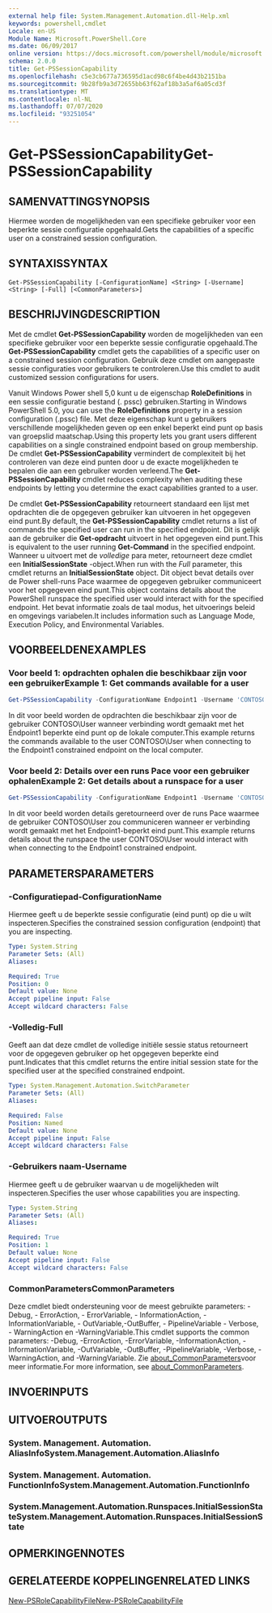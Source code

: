 ```yaml
---
external help file: System.Management.Automation.dll-Help.xml
keywords: powershell,cmdlet
Locale: en-US
Module Name: Microsoft.PowerShell.Core
ms.date: 06/09/2017
online version: https://docs.microsoft.com/powershell/module/microsoft.powershell.core/get-pssessioncapability?view=powershell-6&WT.mc_id=ps-gethelp
schema: 2.0.0
title: Get-PSSessionCapability
ms.openlocfilehash: c5e3cb677a736595d1acd98c6f4be4d43b2151ba
ms.sourcegitcommit: 9b28fb9a3d72655bb63f62af18b3a5af6a05cd3f
ms.translationtype: MT
ms.contentlocale: nl-NL
ms.lasthandoff: 07/07/2020
ms.locfileid: "93251054"
---
```

# <span data-ttu-id="28ee3-103">Get-PSSessionCapability</span><span class="sxs-lookup"><span data-stu-id="28ee3-103">Get-PSSessionCapability</span></span>

## <span data-ttu-id="28ee3-104">SAMENVATTING</span><span class="sxs-lookup"><span data-stu-id="28ee3-104">SYNOPSIS</span></span>
<span data-ttu-id="28ee3-105">Hiermee worden de mogelijkheden van een specifieke gebruiker voor een beperkte sessie configuratie opgehaald.</span><span class="sxs-lookup"><span data-stu-id="28ee3-105">Gets the capabilities of a specific user on a constrained session configuration.</span></span>

## <span data-ttu-id="28ee3-106">SYNTAXIS</span><span class="sxs-lookup"><span data-stu-id="28ee3-106">SYNTAX</span></span>

```
Get-PSSessionCapability [-ConfigurationName] <String> [-Username] <String> [-Full] [<CommonParameters>]
```

## <span data-ttu-id="28ee3-107">BESCHRIJVING</span><span class="sxs-lookup"><span data-stu-id="28ee3-107">DESCRIPTION</span></span>

<span data-ttu-id="28ee3-108">Met de cmdlet **Get-PSSessionCapability** worden de mogelijkheden van een specifieke gebruiker voor een beperkte sessie configuratie opgehaald.</span><span class="sxs-lookup"><span data-stu-id="28ee3-108">The **Get-PSSessionCapability** cmdlet gets the capabilities of a specific user on a constrained session configuration.</span></span>
<span data-ttu-id="28ee3-109">Gebruik deze cmdlet om aangepaste sessie configuraties voor gebruikers te controleren.</span><span class="sxs-lookup"><span data-stu-id="28ee3-109">Use this cmdlet to audit customized session configurations for users.</span></span>

<span data-ttu-id="28ee3-110">Vanuit Windows Power shell 5,0 kunt u de eigenschap **RoleDefinitions** in een sessie configuratie bestand (. pssc) gebruiken.</span><span class="sxs-lookup"><span data-stu-id="28ee3-110">Starting in Windows PowerShell 5.0, you can use the **RoleDefinitions** property in a session configuration (.pssc) file.</span></span>
<span data-ttu-id="28ee3-111">Met deze eigenschap kunt u gebruikers verschillende mogelijkheden geven op een enkel beperkt eind punt op basis van groepslid maatschap.</span><span class="sxs-lookup"><span data-stu-id="28ee3-111">Using this property lets you grant users different capabilities on a single constrained endpoint based on group membership.</span></span>
<span data-ttu-id="28ee3-112">De cmdlet **Get-PSSessionCapability** vermindert de complexiteit bij het controleren van deze eind punten door u de exacte mogelijkheden te bepalen die aan een gebruiker worden verleend.</span><span class="sxs-lookup"><span data-stu-id="28ee3-112">The **Get-PSSessionCapability** cmdlet reduces complexity when auditing these endpoints by letting you determine the exact capabilities granted to a user.</span></span>

<span data-ttu-id="28ee3-113">De cmdlet **Get-PSSessionCapability** retourneert standaard een lijst met opdrachten die de opgegeven gebruiker kan uitvoeren in het opgegeven eind punt.</span><span class="sxs-lookup"><span data-stu-id="28ee3-113">By default, the **Get-PSSessionCapability** cmdlet returns a list of commands the specified user can run in the specified endpoint.</span></span>
<span data-ttu-id="28ee3-114">Dit is gelijk aan de gebruiker die **Get-opdracht** uitvoert in het opgegeven eind punt.</span><span class="sxs-lookup"><span data-stu-id="28ee3-114">This is equivalent to the user running **Get-Command** in the specified endpoint.</span></span>
<span data-ttu-id="28ee3-115">Wanneer u uitvoert met de *volledige* para meter, retourneert deze cmdlet een **InitialSessionState** -object.</span><span class="sxs-lookup"><span data-stu-id="28ee3-115">When run with the *Full* parameter, this cmdlet returns an **InitialSessionState** object.</span></span>
<span data-ttu-id="28ee3-116">Dit object bevat details over de Power shell-runs Pace waarmee de opgegeven gebruiker communiceert voor het opgegeven eind punt.</span><span class="sxs-lookup"><span data-stu-id="28ee3-116">This object contains details about the PowerShell runspace the specified user would interact with for the specified endpoint.</span></span>
<span data-ttu-id="28ee3-117">Het bevat informatie zoals de taal modus, het uitvoerings beleid en omgevings variabelen.</span><span class="sxs-lookup"><span data-stu-id="28ee3-117">It includes information such as Language Mode, Execution Policy, and Environmental Variables.</span></span>

## <span data-ttu-id="28ee3-118">VOORBEELDEN</span><span class="sxs-lookup"><span data-stu-id="28ee3-118">EXAMPLES</span></span>

### <span data-ttu-id="28ee3-119">Voor beeld 1: opdrachten ophalen die beschikbaar zijn voor een gebruiker</span><span class="sxs-lookup"><span data-stu-id="28ee3-119">Example 1: Get commands available for a user</span></span>

```powershell
Get-PSSessionCapability -ConfigurationName Endpoint1 -Username 'CONTOSO\User'
```

<span data-ttu-id="28ee3-120">In dit voor beeld worden de opdrachten die beschikbaar zijn voor de gebruiker CONTOSO\User wanneer verbinding wordt gemaakt met het Endpoint1 beperkte eind punt op de lokale computer.</span><span class="sxs-lookup"><span data-stu-id="28ee3-120">This example returns the commands available to the user CONTOSO\User when connecting to the Endpoint1 constrained endpoint on the local computer.</span></span>

### <span data-ttu-id="28ee3-121">Voor beeld 2: Details over een runs Pace voor een gebruiker ophalen</span><span class="sxs-lookup"><span data-stu-id="28ee3-121">Example 2: Get details about a runspace for a user</span></span>

```powershell
Get-PSSessionCapability -ConfigurationName Endpoint1 -Username 'CONTOSO\User' -Full
```

<span data-ttu-id="28ee3-122">In dit voor beeld worden details geretourneerd over de runs Pace waarmee de gebruiker CONTOSO\User zou communiceren wanneer er verbinding wordt gemaakt met het Endpoint1-beperkt eind punt.</span><span class="sxs-lookup"><span data-stu-id="28ee3-122">This example returns details about the runspace the user CONTOSO\User would interact with when connecting to the Endpoint1 constrained endpoint.</span></span>

## <span data-ttu-id="28ee3-123">PARAMETERS</span><span class="sxs-lookup"><span data-stu-id="28ee3-123">PARAMETERS</span></span>

### <span data-ttu-id="28ee3-124">-Configuratiepad</span><span class="sxs-lookup"><span data-stu-id="28ee3-124">-ConfigurationName</span></span>

<span data-ttu-id="28ee3-125">Hiermee geeft u de beperkte sessie configuratie (eind punt) op die u wilt inspecteren.</span><span class="sxs-lookup"><span data-stu-id="28ee3-125">Specifies the constrained session configuration (endpoint) that you are inspecting.</span></span>

```yaml
Type: System.String
Parameter Sets: (All)
Aliases:

Required: True
Position: 0
Default value: None
Accept pipeline input: False
Accept wildcard characters: False
```

### <span data-ttu-id="28ee3-126">-Volledig</span><span class="sxs-lookup"><span data-stu-id="28ee3-126">-Full</span></span>

<span data-ttu-id="28ee3-127">Geeft aan dat deze cmdlet de volledige initiële sessie status retourneert voor de opgegeven gebruiker op het opgegeven beperkte eind punt.</span><span class="sxs-lookup"><span data-stu-id="28ee3-127">Indicates that this cmdlet returns the entire initial session state for the specified user at the specified constrained endpoint.</span></span>

```yaml
Type: System.Management.Automation.SwitchParameter
Parameter Sets: (All)
Aliases:

Required: False
Position: Named
Default value: None
Accept pipeline input: False
Accept wildcard characters: False
```

### <span data-ttu-id="28ee3-128">-Gebruikers naam</span><span class="sxs-lookup"><span data-stu-id="28ee3-128">-Username</span></span>

<span data-ttu-id="28ee3-129">Hiermee geeft u de gebruiker waarvan u de mogelijkheden wilt inspecteren.</span><span class="sxs-lookup"><span data-stu-id="28ee3-129">Specifies the user whose capabilities you are inspecting.</span></span>

```yaml
Type: System.String
Parameter Sets: (All)
Aliases:

Required: True
Position: 1
Default value: None
Accept pipeline input: False
Accept wildcard characters: False
```

### <span data-ttu-id="28ee3-130">CommonParameters</span><span class="sxs-lookup"><span data-stu-id="28ee3-130">CommonParameters</span></span>

<span data-ttu-id="28ee3-131">Deze cmdlet biedt ondersteuning voor de meest gebruikte parameters: -Debug, - ErrorAction, - ErrorVariable, - InformationAction, -InformationVariable, - OutVariable,-OutBuffer, - PipelineVariable - Verbose, - WarningAction en -WarningVariable.</span><span class="sxs-lookup"><span data-stu-id="28ee3-131">This cmdlet supports the common parameters: -Debug, -ErrorAction, -ErrorVariable, -InformationAction, -InformationVariable, -OutVariable, -OutBuffer, -PipelineVariable, -Verbose, -WarningAction, and -WarningVariable.</span></span> <span data-ttu-id="28ee3-132">Zie [about_CommonParameters](https://go.microsoft.com/fwlink/?LinkID=113216)voor meer informatie.</span><span class="sxs-lookup"><span data-stu-id="28ee3-132">For more information, see [about_CommonParameters](https://go.microsoft.com/fwlink/?LinkID=113216).</span></span>

## <span data-ttu-id="28ee3-133">INVOER</span><span class="sxs-lookup"><span data-stu-id="28ee3-133">INPUTS</span></span>

## <span data-ttu-id="28ee3-134">UITVOER</span><span class="sxs-lookup"><span data-stu-id="28ee3-134">OUTPUTS</span></span>

### <span data-ttu-id="28ee3-135">System. Management. Automation. AliasInfo</span><span class="sxs-lookup"><span data-stu-id="28ee3-135">System.Management.Automation.AliasInfo</span></span>

### <span data-ttu-id="28ee3-136">System. Management. Automation. FunctionInfo</span><span class="sxs-lookup"><span data-stu-id="28ee3-136">System.Management.Automation.FunctionInfo</span></span>

### <span data-ttu-id="28ee3-137">System.Management.Automation.Runspaces.InitialSessionState</span><span class="sxs-lookup"><span data-stu-id="28ee3-137">System.Management.Automation.Runspaces.InitialSessionState</span></span>

## <span data-ttu-id="28ee3-138">OPMERKINGEN</span><span class="sxs-lookup"><span data-stu-id="28ee3-138">NOTES</span></span>

## <span data-ttu-id="28ee3-139">GERELATEERDE KOPPELINGEN</span><span class="sxs-lookup"><span data-stu-id="28ee3-139">RELATED LINKS</span></span>

[<span data-ttu-id="28ee3-140">New-PSRoleCapabilityFile</span><span class="sxs-lookup"><span data-stu-id="28ee3-140">New-PSRoleCapabilityFile</span></span>](New-PSRoleCapabilityFile.md)
